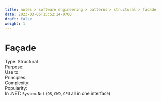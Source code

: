 ```yaml
---
title: notes > software engineering > patterns > structural > facade
date: 2023-03-05T15:52:14-0700
draft: false
weight: 1
---
```

# Façade
Type: Structural  
Purpose:  
Use to:  
Principles:  
Complexity:  
Popularity:  
In .NET:  `System.Net` (`OS`, `CWD`, `CPU` all in one interface)  
